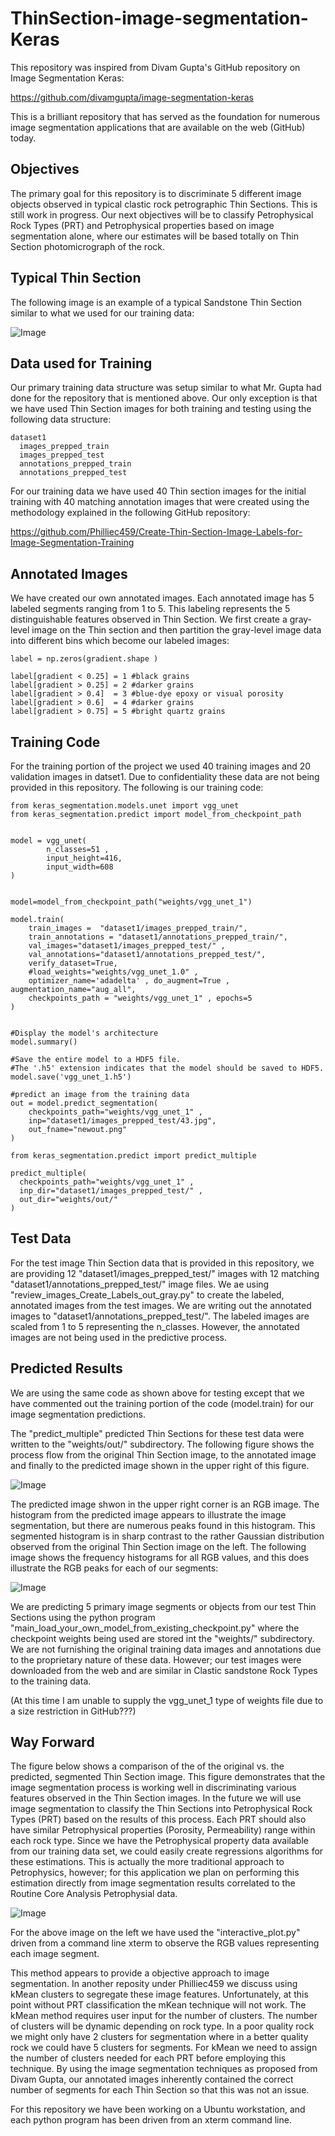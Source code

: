 # ThinSection-image-segmentation-Keras
This repository was inspired from Divam Gupta's GitHub repository on Image Segmentation Keras:

https://github.com/divamgupta/image-segmentation-keras

This is a brilliant repository that has served as the foundation for numerous image segmentation applications that are available on the web (GitHub) today.

## Objectives
The primary goal for this repository is to discriminate 5 different image objects observed in typical clastic rock petrographic Thin Sections. This is still work in progress.  Our next objectives will be to classify Petrophysical Rock Types (PRT) and Petrophysical properties based on image segmentation alone, where our estimates will be based totally on Thin Section photomicrograph of the rock. 


## Typical Thin Section
The following image is an example of a typical Sandstone Thin Section similar to what we used for our training data:

![Image](Original_TS.png)


## Data used for Training
Our primary training data structure was setup similar to what Mr. Gupta had done for the repository that is mentioned above. Our only exception is that we have used Thin Section images for both training and testing using the following data structure:

    dataset1
      images_prepped_train
      images_prepped_test
      annotations_prepped_train
      annotations_prepped_test


For our training data we have used 40 Thin section images for the initial training with 40 matching annotation images that were created using the methodology explained in the following GitHub repository:

https://github.com/Philliec459/Create-Thin-Section-Image-Labels-for-Image-Segmentation-Training


## Annotated Images
We have created our own annotated images. Each annotated image has 5 labeled segments ranging from 1 to 5. This labeling represents the 5 distinguishable features observed in Thin Section. We first create a gray-level image on the Thin section and then partition the gray-level image data into different bins which become our labeled images:

    label = np.zeros(gradient.shape )

    label[gradient < 0.25] = 1 #black grains 
    label[gradient > 0.25] = 2 #darker grains
    label[gradient > 0.4]  = 3 #blue-dye epoxy or visual porosity  
    label[gradient > 0.6]  = 4 #darker grains 
    label[gradient > 0.75] = 5 #bright quartz grains   


## Training Code
For the training portion of the project we used 40 training images and 20 validation images in datset1. Due to confidentiality these data are not being provided in this repository. The following is our training code:

    from keras_segmentation.models.unet import vgg_unet
    from keras_segmentation.predict import model_from_checkpoint_path


    model = vgg_unet(
            n_classes=51 ,  
            input_height=416, 
            input_width=608 
    )


    model=model_from_checkpoint_path("weights/vgg_unet_1")

    model.train(
        train_images =  "dataset1/images_prepped_train/",
        train_annotations = "dataset1/annotations_prepped_train/",
        val_images="dataset1/images_prepped_test/" ,
        val_annotations="dataset1/annotations_prepped_test/",
        verify_dataset=True,
        #load_weights="weights/vgg_unet_1.0" ,
        optimizer_name='adadelta' , do_augment=True , augmentation_name="aug_all",    
        checkpoints_path = "weights/vgg_unet_1" , epochs=5
    )


    #Display the model's architecture
    model.summary()

    #Save the entire model to a HDF5 file.
    #The '.h5' extension indicates that the model should be saved to HDF5.
    model.save('vgg_unet_1.h5') 

    #predict an image from the training data
    out = model.predict_segmentation(
        checkpoints_path="weights/vgg_unet_1" , 
        inp="dataset1/images_prepped_test/43.jpg",
        out_fname="newout.png"
    )

    from keras_segmentation.predict import predict_multiple

    predict_multiple( 
      checkpoints_path="weights/vgg_unet_1" , 
      inp_dir="dataset1/images_prepped_test/" , 
      out_dir="weights/out/" 
    )


## Test Data
For the test image Thin Section data that is provided in this repository, we are providing 12 "dataset1/images_prepped_test/" images with 12 matching "dataset1/annotations_prepped_test/" image files. We ae using "review_images_Create_Labels_out_gray.py" to create the labeled, annotated images from the test images. We are writing out the annotated images to "dataset1/annotations_prepped_test/". The labeled images are scaled from 1 to 5 representing the n_classes. However, the annotated images are not being used in the predictive process. 


## Predicted Results
We are using the same code as shown above for testing except that we have commented out the training portion of the code (model.train) for our image segmentation predictions.  

The "predict_multiple" predicted Thin Sections for these test data were written to the "weights/out/" subdirectory. The following figure shows the process flow from the original Thin Section image, to the annotated image and finally to the predicted image shown in the upper right of this figure. 


![Image](Process_Histograms.png)


The predicted image shwon in the upper right corner is an RGB image. The histogram from the predicted image appears to illustrate the image segmentation, but there are numerous peaks found in this histogram. This segmented histogram is in sharp contrast to the rather Gaussian distribution observed from the original Thin Section image on the left. The following image shows the frequency histograms for all RGB values, and this does illustrate the RGB peaks for each of our segments:


![Image](RGB_histograms.png)


We are predicting 5 primary image segments or objects from our test Thin Sections using the python program "main_load_your_own_model_from_existing_checkpoint.py" where the checkpoint weights being used are stored int the "weights/" subdirectory. We are not furnishing the original training data images and annotations due to the proprietary nature of these data. However; our test images were downloaded from the web and are similar in Clastic sandstone Rock Types to the training data. 

(At this time I am unable to supply the vgg_unet_1 type of weights file due to a size restriction in GitHub???) 


## Way Forward 
The figure below shows a comparison of the of the original vs. the predicted, segmented Thin Section image.  This figure demonstrates that the image segmentation process is working well in discriminating various features observed in the Thin Section images. In the future we will use image segmentation to classify the Thin Sections into Petrophysical Rock Types (PRT) based on the results of this process. Each PRT should also have similar Petrophysical properties (Porosity, Permeability) range within each rock type. Since we have the Petrophysical property data available from our training data set, we could easily create regressions algorithms for these estimations. This is actually the more traditional approach to Petrophysics, however; for this application we plan on performing this estimation directly from image segmentation results correlated to the Routine Core Analysis Petrophysial data.  


![Image](Predicted_comparison.png)



For the above image on the left we have used the "interactive_plot.py" driven from a command line xterm to observe the RGB values representing each image segment. 

This method appears to provide a objective approach to image segmentation. In another reposity under Philliec459 we discuss using kMean clusters to segregate these image features. Unfortunately, at this point without PRT classification the mKean technique will not work. The kMean method requires user input for the number of clusters. The number of clusters will be dynamic depending on rock type. In a poor quality rock we might only have 2 clusters for segmentation where in a better quality rock we could have 5 clusters for segments. For kMean we need to assign the number of clusters needed for each PRT before employing this technique. By using the image segmentation techniques as proposed from Divam Gupta, our annotated images inherently contained the correct number of segments for each Thin Section so that this was not an issue. 

For this repository we have been working on a Ubuntu workstation, and each python program has been driven from an xterm command line. 


